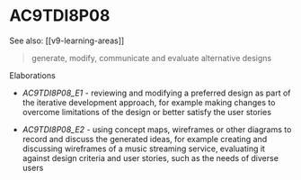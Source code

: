 
# AC9TDI8P08 

See also: [[v9-learning-areas]]

> generate, modify, communicate and evaluate alternative designs

Elaborations


- _AC9TDI8P08_E1_ - reviewing and modifying a preferred design as part of the iterative development approach, for example making changes to overcome limitations of the design or better satisfy the user stories

- _AC9TDI8P08_E2_ - using concept maps, wireframes or other diagrams to record and discuss the generated ideas, for example creating and discussing wireframes of a music streaming service, evaluating it against design criteria and user stories, such as the needs of diverse users
